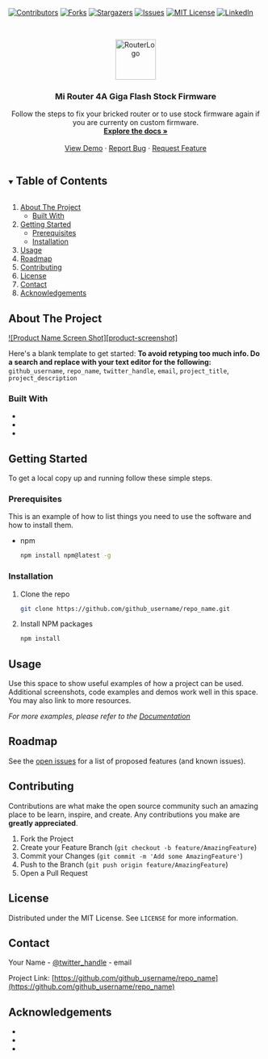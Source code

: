 [![Contributors][contributors-shield]][contributors-url]
[![Forks][forks-shield]][forks-url]
[![Stargazers][stars-shield]][stars-url]
[![Issues][issues-shield]][issues-url]
[![MIT License][license-shield]][license-url]
[![LinkedIn][linkedin-shield]][linkedin-url]


<!-- PROJECT LOGO -->
<br />
<p align="center">
  <a href="https://raw.githubusercontent.com/furkanorta00/mi-router4a-giga/main/Stock/xiaomi-mi-router-4a.png">
    <img src="images/logo.png" alt="RouterLogo" width="80" height="80">
  </a>

  <h3 align="center">Mi Router 4A Giga Flash Stock Firmware</h3>

  <p align="center">
    Follow the steps to fix your bricked router or to use stock firmware again if you are currenty on custom firmware.
    <br />
    <a href="https://github.com/furkanorta00/mi-router4a-giga"><strong>Explore the docs »</strong></a>
    <br />
    <br />
    <a href="https://github.com/furkanorta00/mi-router4a-giga">View Demo</a>
    ·
    <a href="https://github.com/furkanorta00/mi-router4a-giga/issues">Report Bug</a>
    ·
    <a href="https://github.com/furkanorta00/mi-router4a-giga/issues">Request Feature</a>
  </p>
</p>



<!-- TABLE OF CONTENTS -->
<details open="open">
  <summary><h2 style="display: inline-block">Table of Contents</h2></summary>
  <ol>
    <li>
      <a href="#about-the-project">About The Project</a>
      <ul>
        <li><a href="#built-with">Built With</a></li>
      </ul>
    </li>
    <li>
      <a href="#getting-started">Getting Started</a>
      <ul>
        <li><a href="#prerequisites">Prerequisites</a></li>
        <li><a href="#installation">Installation</a></li>
      </ul>
    </li>
    <li><a href="#usage">Usage</a></li>
    <li><a href="#roadmap">Roadmap</a></li>
    <li><a href="#contributing">Contributing</a></li>
    <li><a href="#license">License</a></li>
    <li><a href="#contact">Contact</a></li>
    <li><a href="#acknowledgements">Acknowledgements</a></li>
  </ol>
</details>



<!-- ABOUT THE PROJECT -->
## About The Project

[![Product Name Screen Shot][product-screenshot]](https://example.com)

Here's a blank template to get started:
**To avoid retyping too much info. Do a search and replace with your text editor for the following:**
`github_username`, `repo_name`, `twitter_handle`, `email`, `project_title`, `project_description`


### Built With

* []()
* []()
* []()



<!-- GETTING STARTED -->
## Getting Started

To get a local copy up and running follow these simple steps.

### Prerequisites

This is an example of how to list things you need to use the software and how to install them.
* npm
  ```sh
  npm install npm@latest -g
  ```

### Installation

1. Clone the repo
   ```sh
   git clone https://github.com/github_username/repo_name.git
   ```
2. Install NPM packages
   ```sh
   npm install
   ```



<!-- USAGE EXAMPLES -->
## Usage

Use this space to show useful examples of how a project can be used. Additional screenshots, code examples and demos work well in this space. You may also link to more resources.

_For more examples, please refer to the [Documentation](https://example.com)_



<!-- ROADMAP -->
## Roadmap

See the [open issues](https://github.com/github_username/repo_name/issues) for a list of proposed features (and known issues).



<!-- CONTRIBUTING -->
## Contributing

Contributions are what make the open source community such an amazing place to be learn, inspire, and create. Any contributions you make are **greatly appreciated**.

1. Fork the Project
2. Create your Feature Branch (`git checkout -b feature/AmazingFeature`)
3. Commit your Changes (`git commit -m 'Add some AmazingFeature'`)
4. Push to the Branch (`git push origin feature/AmazingFeature`)
5. Open a Pull Request



<!-- LICENSE -->
## License

Distributed under the MIT License. See `LICENSE` for more information.



<!-- CONTACT -->
## Contact

Your Name - [@twitter_handle](https://twitter.com/twitter_handle) - email

Project Link: [https://github.com/github_username/repo_name](https://github.com/github_username/repo_name)



<!-- ACKNOWLEDGEMENTS -->
## Acknowledgements

* []()
* []()
* []()





<!-- MARKDOWN LINKS & IMAGES -->
<!-- https://www.markdownguide.org/basic-syntax/#reference-style-links -->
[contributors-shield]: https://img.shields.io/github/contributors/furkanorta00/mi-router4a-giga.svg?style=for-the-badge
[contributors-url]: https://github.com/furkanorta00/mi-router4a-giga/graphs/contributors
[forks-shield]: https://img.shields.io/github/forks/furkanorta00/mi-router4a-giga.svg?style=for-the-badge
[forks-url]: https://github.com/furkanorta00/mi-router4a-giga/network/members
[stars-shield]: https://img.shields.io/github/stars/furkanorta00/mi-router4a-giga.svg?style=for-the-badge
[stars-url]: https://github.com/furkanorta00/mi-router4a-giga/stargazers
[issues-shield]: https://img.shields.io/github/issues/furkanorta00/mi-router4a-giga.svg?style=for-the-badge
[issues-url]: https://github.com/furkanorta00/mi-router4a-giga/issues
[license-shield]: https://img.shields.io/github/license/furkanorta00/mi-router4a-giga.svg?style=for-the-badge
[license-url]: https://github.com/furkanorta00/mi-router4a-giga/blob/master/LICENSE.txt
[linkedin-shield]: https://img.shields.io/badge/-LinkedIn-black.svg?style=for-the-badge&logo=linkedin&colorB=555
[linkedin-url]: https://linkedin.com/in/furkanorta
